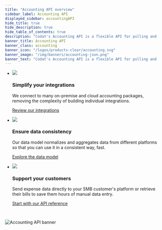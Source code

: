```yaml
---
title: "Accounting API overview"
sidebar_label: Accounting API
displayed_sidebar: accountingAPI
hide_title: true
hide_description: true
hide_table_of_contents: true
description: "Codat's Accounting API is a flexible API for pulling and pushing up-to-date accounting data to your customers' accounting software. It gives you a simple way to view, create, update, and delete data without having to worry about each platform's specific complexities."
banner_title: Accounting API
banner_class: accounting
banner_icon: "/logos/products-clear/accounting.svg"
banner_image: "/img/banners/accounting-json.png"
banner_text: "Codat's Accounting API is a flexible API for pulling and pushing up-to-date accounting data to your customers' accounting software. It gives you a simple way to view, create, update, and delete data without having to worry about each platform's specific complexities."
---
```


<Head>
  <meta property="og:image" content="/img/accounting-api/accounting_banner.png"/>
</Head>

<ul className="card-container col-3">
  <li className="card">
    <div class="header">
      <img
        src="/img/wp-icons/copy-feature-bullet.svg"
        class="mini-icon"
      />
      <h3>Simplify your integrations</h3>
    </div>
    <p>
      We connect to many on-premise and cloud accounting packages, removing the complexity of building individual integrations. 
    </p>
    <p>
      <a href="/integrations/accounting/overview">
        Review our integrations
      </a>
    </p>
  </li>

  <li className="card">
    <div class="header">
      <img
        src="/img/wp-icons/copy-feature-bullet.svg"
        class="mini-icon"
      />
      <h3>Ensure data consistency</h3>
    </div>
    <p>
      Our data model normalizes and aggregates data from different platforms so that you can use it in a consistent way, fast. 
    </p>
    <p>
      <a href="/data-model/accounting/">
        Explore the data model
      </a>
    </p>
  </li>

  <li className="card">
    <div class="header">
      <img
        src="/img/wp-icons/copy-feature-bullet.svg"
        class="mini-icon"
      />
      <h3>Support your customers</h3>
    </div>
    <p> Send expense data directly to your SMB customer's platform or retrieve their bills to save them hours of manual data entry. 
 </p>
    <p>
      <a href="/accounting-api#">
        Start with our API reference
      </a>
    </p>
  </li>
</ul>

<br/>

![](/img/accounting-api/accounting_banner.png "Accounting API banner")
